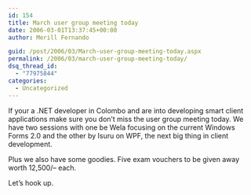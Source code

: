 ```yaml
---
id: 154
title: March user group meeting today
date: 2006-03-01T13:37:45+00:00
author: Merill Fernando

guid: /post/2006/03/March-user-group-meeting-today.aspx
permalink: /2006/03/march-user-group-meeting-today/
dsq_thread_id:
  - "77975844"
categories:
  - Uncategorized
---
```

<p>If your a .NET developer in Colombo and are into developing smart client applications make sure you don&rsquo;t miss the user group meeting today. We have two sessions with one be Wela focusing on the current Windows Forms 2.0 and the other by Isuru on WPF, the next big thing in client development.</p>
<p>Plus we also have some goodies. Five exam vouchers to be given away worth 12,500/&ndash; each.</p>
<p>Let&rsquo;s hook up.</p>